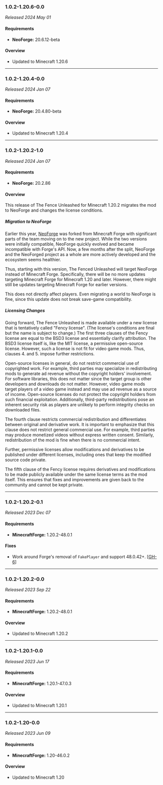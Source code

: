 ### 1.0.2-1.20.6-0.0

_Released 2024 May 01_

#### Requirements
- **NeoForge:** 20.6.12-beta

#### Overview

- Updated to Minecraft 1.20.6


---

### 1.0.2-1.20.4-0.0

_Released 2024 Jan 07_

#### Requirements
- **NeoForge:** 20.4.80-beta

#### Overview

- Updated to Minecraft 1.20.4


---

### 1.0.2-1.20.2-1.0

_Released 2024 Jan 07_

#### Requirements
- **NeoForge:** 20.2.86

#### Overview

This release of The Fence Unleashed for Minecraft 1.20.2 migrates the mod to
NeoForge and changes the license conditions.

##### Migration to NeoForge

Earlier this year, [NeoForge](https://neoforged.net/) was forked from Minecraft
Forge with significant parts of the team moving on to the new project. While the
two versions were initially compatible, NeoForge quickly evolved and became
incompatible with Forge's API. Now, a few months after the split, NeoForge and
the NeoForged project as a whole are more actively developed and the ecosystem
seems healthier.

Thus, starting with this version, The Fenced Unleashed will target NeoForge
instead of Minecraft Forge. Specifically, there will be no more updates
targeting Minecraft Forge for Minecraft 1.20 and later. However, there might
still be updates targeting Minecraft Forge for earlier versions.

This does not directly affect players. Even migrating a world to NeoForge is
fine, since this update does not break save-game compatibility.

##### Licensing Changes

Going forward, The Fence Unleashed is made available under a new license that is
tentatively called "Fency license". (The license's conditions are final but the
name is subject to change.) The first three clauses of the Fency license are
equal to the BSD3 license and essentially clarify attribution. The BSD3 license
itself is, like the MIT license, a permissive open-source license. However, such
a license is not fit for video game mods. Thus, clauses 4. and 5. impose further
restrictions.

Open-source licenses in general, do not restrict commercial use of copyrighted
work. For example, third parties may specialize in redistributing mods to
generate ad revenue without the copyright holders' involvement. For software
libraries, this does not matter since the target group is other developers and
downloads do not matter. However, video game mods target players of a video game
instead and may use ad revenue as a source of income. Open-source licenses do
not protect the copyright holders from such financial exploitation.
Additionally, third-party redistributions pose an inherent security risk as
players are unlikely to perform integrity checks on downloaded files.

The fourth clause restricts commercial redistribution and differentiates between
original and derivative work. It is important to emphasize that this clause does
not restrict general commercial use. For example, third parties may produce
monetized videos without express written consent. Similarly, redistribution of
the mod is fine when there is no commercial intent.

Further, permissive licenses allow modifications and derivatives to be published
under different licenses, including ones that keep the modified source code
private.

The fifth clause of the Fency license requires derivatives and modifications to
be made publicly available under the same license terms as the mod itself. This
ensures that fixes and improvements are given back to the community and cannot
be kept private.


---

### 1.0.2-1.20.2-0.1

_Released 2023 Dec 07_

#### Requirements
- **MinecraftForge:** 1.20.2-48.0.1

#### Fixes

- Work around Forge's removal of `FakePlayer` and support 48.0.42+. [[GH-6](https://github.com/TheMrMilchmann/TheFenceUnleashed/issues/6)]


---

### 1.0.2-1.20.2-0.0

_Released 2023 Sep 22_

#### Requirements
- **MinecraftForge:** 1.20.2-48.0.1

#### Overview

- Updated to Minecraft 1.20.2


---

### 1.0.2-1.20.1-0.0

_Released 2023 Jun 17_

#### Requirements
- **MinecraftForge:** 1.20.1-47.0.3

#### Overview

- Updated to Minecraft 1.20.1


---

### 1.0.2-1.20-0.0

_Released 2023 Jun 09_

#### Requirements
- **MinecraftForge:** 1.20-46.0.2

#### Overview

- Updated to Minecraft 1.20